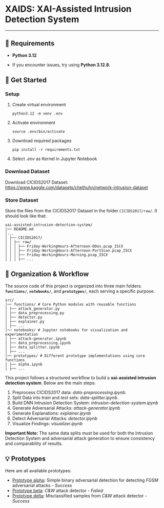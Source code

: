 # XAIDS: XAI-Assisted Intrusion Detection System

---

## 🔧 Requirements

- **Python 3.12** <p>
- If you encounter issues, try using **Python 3.12.8.**

## 📌 Get Started

### Setup
1. Create virtual environment <p>
`python3.12 -m venv .env`
2. Activate environment <p>
`source .env/bin/activate`
3. Download required packages <p>
`pip install -r requirements.txt`
4. Select *.env* as Kernel in Jupyter Notebook

### Download Dataset
Download CICIDS2017 Dataset:
https://www.kaggle.com/datasets/chethuhn/network-intrusion-dataset

### Store Dataset
Store the files from the CICIDS2017 Dataset in the folder `CICIDS2017/raw/`. It should look like that:
```
xai-assisted-intrusion-detection-system/
│── README.md
│...   
│ ├── CICIDS2017/
│ │ ├── raw/
│ │ │ ├── Friday-WorkingHours-Afternoon-DDos.pcap_ISCX
│ │ │ ├── Friday-WorkingHours-Afternoon-PortScan.pcap_ISCX
│ │ │ ├── Friday-WorkingHours-Morning.pcap_ISCX
│ │ │ ├── ...
```

## 📂 Organization & Workflow  

The source code of this project is organized into three main folders: **`functions/`**, **`notebooks/`**, and **`prototypes/`**, each serving a specific purpose.  
```
src/ 
│── functions/ # Core Python modules with reusable functions
│ ├── attack_generator.py
│ ├── data_preprocessing.py 
│ ├── detector.py
│ ├── explainer.py
│ ├── ...
│── notebooks/ # Jupyter notebooks for visualization and experimentation 
│ ├── attack-generator.ipynb
│ ├── data_preprocessing.ipynb  
│ ├── data_splitter.ipynb  
│ ├── ...
│── prototypes/ # Different prototype implementations using core functions 
│ ├── alpha.ipynb
│ ├── ...
```

This project follows a structured workflow to build a **xai-assisted intrusion detection system**. Below are the main steps:   

1. Preprocess CICIDS2017 data: *data-preprocessing.ipynb*.
2. Split Data into *train* and *test* sets: *data-splitter.ipynb*.
3. Build DNN Intrusion Detection System: *intrusion-detection-system.ipynb*
4. Generate Adversarial Attacks: *attack-generator.ipynb*
5. Generate Explanations: *explainer.ipynb*
6. Detect Adversarial Attacks: *detector.ipynb*
7. Visualize Findings: *visualizer.ipynb* <p>

**Important Note:** The same data splits must be used for both the Intrusion Detection System and adversarial attack generation to ensure consistency and comparability of results.

## 💡 Prototypes
Here are all available prototypes:
- [Prototype alpha](docs/Prototype%20-%20alpha.md): Simple binary adversarial detection for detecting *FGSM* adversarial attacks - *Success*
- [Prototype beta](docs/Prototype%20-%20beta.md): *C&W* attack detector - *Failed*
- [Prototype delta](docs/Prototype%20-%20delta.md): Misclassified samples from *C&W* attack detector - *Success*